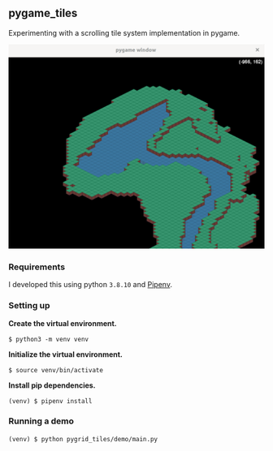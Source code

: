 ## pygame_tiles

Experimenting with a scrolling tile system implementation in pygame.

![screenshot](https://github.com/holdenrehg-samples/sample_pygame_tiles/blob/main/assets/screenshot.png?raw=true)

### Requirements

I developed this using python `3.8.10` and [Pipenv](https://pipenv.pypa.io/en/latest/).

### Setting up

**Create the virtual environment.**

```shell
$ python3 -m venv venv
```

**Initialize the virtual environment.**

```shell
$ source venv/bin/activate
```

**Install pip dependencies.**

```shell
(venv) $ pipenv install
```

### Running a demo

```shell
(venv) $ python pygrid_tiles/demo/main.py
```
